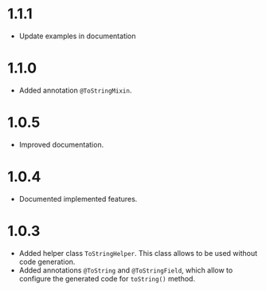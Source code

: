 # 1.1.1
* Update examples in documentation

# 1.1.0
* Added annotation `@ToStringMixin`.

# 1.0.5
* Improved documentation.

# 1.0.4
* Documented implemented features.

# 1.0.3
* Added helper class `ToStringHelper`.
  This class allows to be used without code generation.
* Added annotations `@ToString` and `@ToStringField`,
  which allow to configure the generated code for `toString()` method.

